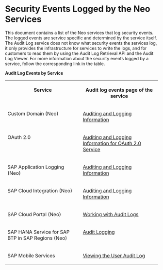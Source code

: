 <!-- loio2f02cbe392844cfe82ee6567925b4752 -->

# Security Events Logged by the Neo Services

This document contains a list of the Neo services that log security events. The logged events are service specific and determined by the service itself. The Audit Log service does not know what security events the services log, it only provides the infrastructure for services to write the logs, and for customers to read them by using the Audit Log Retrieval API and the Audit Log Viewer. For more information about the security events logged by a service, follow the corresponding link in the table.

**Audit Log Events by Service**


<table>
<tr>
<th valign="top">

Service

</th>
<th valign="top">

Audit log events page of the service

</th>
</tr>
<tr>
<td valign="top">

Custom Domain \(Neo\)

</td>
<td valign="top">

[Auditing and Logging Information](https://help.sap.com/docs/BTP/ea72206b834e4ace9cd834feed6c0e09/2b2c350cafe54fa587aac6b3c82c11f3.html)

</td>
</tr>
<tr>
<td valign="top">

OAuth 2.0

</td>
<td valign="top">

[Auditing and Logging Information for OAuth 2.0 Service](https://help.sap.com/viewer/ea72206b834e4ace9cd834feed6c0e09/Cloud/en-US/17d6fd1de6cb447da9ba19c99541e566.html)

</td>
</tr>
<tr>
<td valign="top">

SAP Application Logging \(Neo\)

</td>
<td valign="top">

[Auditing and Logging Information](https://help.sap.com/docs/APPLICATION_LOGGING/f88a032109f0429caea276fc6e3a95f9/0be6d73289fc4060bec123f06dab9f5d.html)

</td>
</tr>
<tr>
<td valign="top">

SAP Cloud Integration \(Neo\)

</td>
<td valign="top">

[Auditing and Logging Information](https://help.sap.com/docs/CLOUD_INTEGRATION/368c481cd6954bdfa5d0435479fd4eaf/d1c7bfe00b7c448ab56d7b4d454475f9.html)

</td>
</tr>
<tr>
<td valign="top">

SAP Cloud Portal \(Neo\)

</td>
<td valign="top">

[Working with Audit Logs](https://help.sap.com/docs/cloud-portal-service/sap-cloud-portal-service-for-neo-environment/working-with-audit-logs)

</td>
</tr>
<tr>
<td valign="top">

SAP HANA Service for SAP BTP in SAP Regions \(Neo\)

</td>
<td valign="top">

[Audit Logging](https://help.sap.com/docs/HANA_SERVICE_SAP_CP/d4790b2de2f4429db6f3dff54e4d7b3a/502682be3f734b19af8b307079b50cbd.html)

</td>
</tr>
<tr>
<td valign="top">

SAP Mobile Services

</td>
<td valign="top">

[Viewing the User Audit Log](https://help.sap.com/docs/SAP_MOBILE_SERVICES/38dbd9fbb49240f3b4d954e92335e670/39ebea2e25f946b7a7d6994689c0786c.html)

</td>
</tr>
</table>

